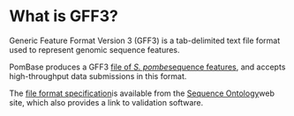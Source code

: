 # What is GFF3?
<!-- pombase_categories: Data Submission and Formats -->

Generic Feature Format Version 3 (GFF3) is a tab-delimited text file
format used to represent genomic sequence features.

PomBase produces a GFF3 [file of *S. pombe*sequence features](ftp://ftp.ensemblgenomes.org/pub/fungi/current/gff3/schizosaccharomyces_pombe/),
and accepts high-throughput data submissions in this format.

The [file format specification](http://www.sequenceontology.org/resources/gff3.html)is
available from the [Sequence Ontology](http://www.sequenceontology.org/)web site, which also provides
a link to validation software.

